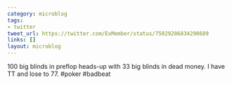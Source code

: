 ```yaml
---
category: microblog
tags:
- twitter
tweet_url: https://twitter.com/ExMember/status/75029286834290689
links: []
layout: microblog
---
```

100 big blinds in preflop heads-up with 33 big blinds in dead money. I have TT and lose to 77. #poker #badbeat
